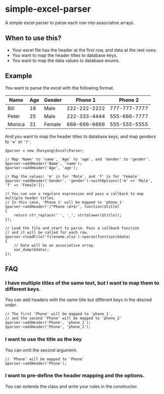 # simple-excel-parser
A simple excel parser to parse each row into associative arrays.

## When to use this?
- Your excel file has the header at the first row, and data at the rest rows.
- You want to map the header titles to database keys.
- You want to map the data values to database enums.

## Example
You want to parse the excel with the following format.

| Name   | Age | Gender | Phone 1      | Phone 2      |
|--------|-----|--------|--------------|--------------|
| Bill   | 18  | Male   | 222-222-2222 | 777-777-7777 |
| Peter  | 25  | Male   | 222-333-4444 | 555-666-7777 |
| Monica | 31  | Female | 666-666-6666 | 555-555-5555 |

And you want to map the header titles to database keys, and map genders to `'m'` or `'f'`.

    $parser = new Jhesyong\Excel\Parser;

    // Map 'Name' to 'name', 'Age' to 'age', and 'Gender' to 'gender'.
    $parser->addHeader('Name', 'name');
    $parser->addHeader('Age', 'age');

    // Map the values: 'm' is for 'Male', and 'f' is for 'Female'
    $parser->addHeader('Gender', 'gender')->withOptions(['m' => 'Male', 'f' => 'Female']);

    // You can use a regulare expression and pass a callback to map multiple header titles.
    // In this case, 'Phone 1' will be mapped to 'phone_1'
    $parser->addHeader('/^Phone \d+$/', function($title)
    {
        return str_replace(' ', '_', strtolower($title));
    });

    // Load the file and start to parse. Pass a callback function
    // and it will be called for each row.
    $parser->loadFile('filename.xlsx')->parse(function($data)
    {
        // Data will be an associative array.
	    var_dump($data);
    });

## FAQ

### I have multiple titles of the same text, but I want to map them to different keys.
You can add headers with the same title but different keys in the desired order.

    // The first 'Phone' will be mapped to 'phone_1',
    // and the second 'Phone' will be mapped to 'phone_2'
    $parser->addHeader('Phone', 'phone_1');
    $parser->addHeader('Phone', 'phone_2');

### I want to use the title as the key
You can omit the second argument.

    // 'Phone' will be mapped to 'Phone'
    $parser->addHeader('Phone');

### I want to pre-define the header mapping and the options.
You can extends the class and write your rules in the constructor.
